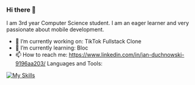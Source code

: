 ### Hi there 👋


I am 3rd year Computer Science student. I am an eager learner and very passionate about mobile development.

- 🔭 I’m currently working on: TikTok Fullstack Clone 
- 🌱 I’m currently learning: Bloc
- 📫 How to reach me: https://www.linkedin.com/in/jan-duchnowski-9196aa203/
Languages and Tools:


[![My Skills](https://skills.thijs.gg/icons?i=flutter,dart,firebase,java,bloc)](https://skills.thijs.gg)





